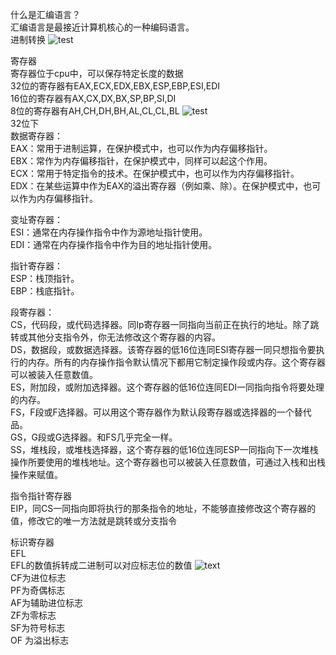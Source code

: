 什么是汇编语言？  
汇编语言是最接近计算机核心的一种编码语言。  
进制转换
![test](https://github.com/lmwzero/ctf_web/blob/master/%E7%AC%94%E8%AE%B0/QQ%E6%88%AA%E5%9B%BE20171116212400.png)  
  
寄存器  
寄存器位于cpu中，可以保存特定长度的数据  
32位的寄存器有EAX,ECX,EDX,EBX,ESP,EBP,ESI,EDI  
16位的寄存器有AX,CX,DX,BX,SP,BP,SI,DI  
8位的寄存器有AH,CH,DH,BH,AL,CL,CL,BL
![test](https://github.com/lmwzero/ctf_web/blob/master/%E7%AC%94%E8%AE%B0/%E5%9B%BE%E7%89%872.png)  
32位下  
数据寄存器：  
EAX：常用于进制运算，在保护模式中，也可以作为内存偏移指针。  
EBX：常作为内存偏移指针，在保护模式中，同样可以起这个作用。  
ECX：常用于特定指令的技术。在保护模式中，也可以作为内存偏移指针。  
EDX：在某些运算中作为EAX的溢出寄存器（例如乘、除）。在保护模式中，也可以作为内存偏移指针。  
  
变址寄存器：  
ESI：通常在内存操作指令中作为源地址指针使用。  
EDI：通常在内存操作指令中作为目的地址指针使用。  
  
指针寄存器：  
ESP：栈顶指针。  
EBP：栈底指针。  
  
段寄存器：  
CS，代码段，或代码选择器。同Ip寄存器一同指向当前正在执行的地址。除了跳转或其他分支指令外，你无法修改这个寄存器的内容。  
DS，数据段，或数据选择器。该寄存器的低16位连同ESI寄存器一同只想指令要执行的内存。所有的内存操作指令默认情况下都用它制定操作段或内存。这个寄存器可以被装入任意数值。  
ES，附加段，或附加选择器。这个寄存器的低16位连同EDI一同指向指令将要处理的内存。  
FS，F段或F选择器。可以用这个寄存器作为默认段寄存器或选择器的一个替代品。  
GS，G段或G选择器。和FS几乎完全一样。  
SS，堆栈段，或堆栈选择器，这个寄存器的低16位连同ESP一同指向下一次堆栈操作所要使用的堆栈地址。这个寄存器也可以被装入任意数值，可通过入栈和出栈操作来赋值。  
  
指令指针寄存器  
EIP，同CS一同指向即将执行的那条指令的地址，不能够直接修改这个寄存器的值，修改它的唯一方法就是跳转或分支指令  
  
标识寄存器  
EFL  
EFL的数值拆转成二进制可以对应标志位的数值
![text](https://github.com/lmwzero/ctf_web/blob/master/%E7%AC%94%E8%AE%B0/1510670865(1).jpg)    
CF为进位标志  
PF为奇偶标志    
AF为辅助进位标志  
ZF为零标志  
SF为符号标志  
OF 为溢出标志
